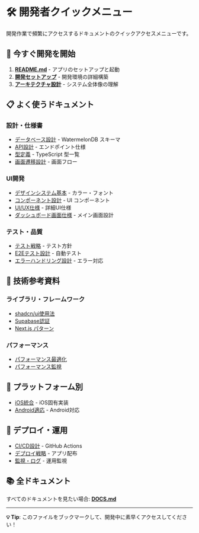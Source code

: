 # 🛠 開発者クイックメニュー

開発作業で頻繁にアクセスするドキュメントのクイックアクセスメニューです。

## 🚀 今すぐ開発を開始

1. **[README.md](./README.md)** - アプリのセットアップと起動
2. **[開発セットアップ](.claude/01_development_docs/08_development_setup.md)** - 開発環境の詳細構築
3. **[アーキテクチャ設計](.claude/01_development_docs/01_architecture_design.md)** - システム全体像の理解

## 📋 よく使うドキュメント

### 設計・仕様書
- [データベース設計](.claude/01_development_docs/02_database_design.md) - WatermelonDB スキーマ
- [API設計](.claude/01_development_docs/03_api_design.md) - エンドポイント仕様
- [型定義](.claude/01_development_docs/07_type_definitions.md) - TypeScript 型一覧
- [画面遷移設計](.claude/01_development_docs/04_screen_transition_design.md) - 画面フロー

### UI開発
- [デザインシステム基本](.claude/02_design_system/00_basic_design.md) - カラー・フォント
- [コンポーネント設計](.claude/02_design_system/02_component_design.md) - UI コンポーネント
- [UI/UX仕様](.claude/01_development_docs/16_ui_ux_specification.md) - 詳細UI仕様
- [ダッシュボード画面仕様](.claude/04_screen_specs/01_dashboard_screen.md) - メイン画面設計

### テスト・品質
- [テスト戦略](.claude/01_development_docs/09_test_strategy.md) - テスト方針
- [E2Eテスト設計](.claude/01_development_docs/12_e2e_test_design.md) - 自動テスト
- [エラーハンドリング設計](.claude/01_development_docs/06_error_handling_design.md) - エラー対応

## 🔧 技術参考資料

### ライブラリ・フレームワーク
- [shadcn/ui使用法](.claude/03_library_docs/01_shadcn_doc.md)
- [Supabase認証](.claude/03_library_docs/02_supabase_auth_vitest.md)
- [Next.js パターン](.claude/03_library_docs/04_nextjs_app_router_patterns.md)

### パフォーマンス
- [パフォーマンス最適化](.claude/01_development_docs/14_performance_optimization.md)
- [パフォーマンス監視](.claude/01_development_docs/15_performance_monitoring.md)

## 📱 プラットフォーム別

- [iOS統合](.claude/01_development_docs/23_ios_platform_integration.md) - iOS固有実装
- [Android適応](.claude/01_development_docs/24_android_adaptation_plan.md) - Android対応

## 🚢 デプロイ・運用

- [CI/CD設計](.claude/01_development_docs/11_cicd_design.md) - GitHub Actions
- [デプロイ戦略](.claude/01_development_docs/20_deployment_strategy.md) - アプリ配布
- [監視・ログ](.claude/01_development_docs/21_monitoring_logging_design.md) - 運用監視

## 📚 全ドキュメント

すべてのドキュメントを見たい場合: **[DOCS.md](./DOCS.md)**

---

**💡 Tip**: このファイルをブックマークして、開発中に素早くアクセスしてください！